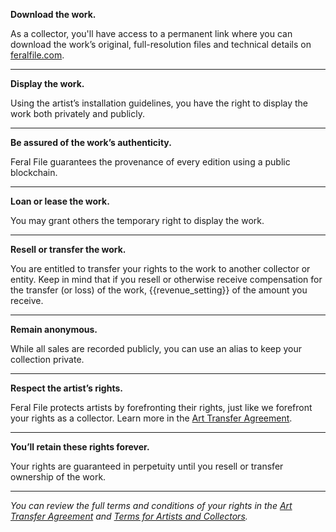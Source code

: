 **Download the work.**

As a collector, you'll have access to a permanent link where you can download the work’s original, full-resolution files and technical details on [feralfile.com](https://feralfile.com).

---
**Display the work.**

Using the artist’s installation guidelines, you have the right to display the work both privately and publicly.

---
**Be assured of the work’s authenticity.**

Feral File guarantees the provenance of every edition using a public blockchain.

---
**Loan or lease the work.**

You may grant others the temporary right to display the work.

---
**Resell or transfer the work.**

You are entitled to transfer your rights to the work to another collector or entity. Keep in mind that if you resell or otherwise receive compensation for the transfer (or loss) of the work, {{revenue_setting}} of the amount you receive.

---
**Remain anonymous.**

While all sales are recorded publicly, you can use an alias to keep your collection private.

---
**Respect the artist’s rights.**

Feral File protects artists by forefronting their rights, just like we forefront your rights as a collector. Learn more in the [Art Transfer Agreement](https://feralfile.com/legal/art-transfer-agreement).

---
**You’ll retain these rights forever.**

Your rights are guaranteed in perpetuity until you resell or transfer ownership of the work.

---
*You can review the full terms and conditions of your rights in the [Art Transfer Agreement](https://feralfile.com/legal/art-transfer-agreement) and [Terms for Artists and Collectors](https://feralfile.com/legal/terms-of-artist-collector).*
